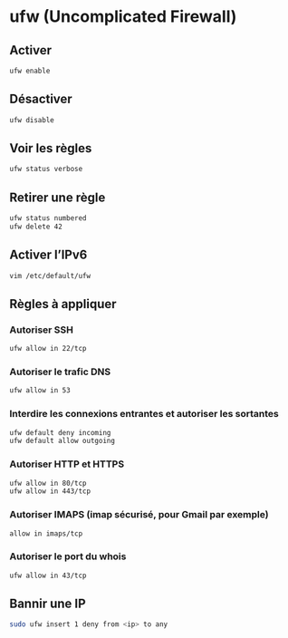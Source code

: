 ufw (Uncomplicated Firewall)
============================

Activer
-------
```bash
ufw enable
```

Désactiver
----------
```bash
ufw disable
```

Voir les règles
---------------
```bash
ufw status verbose
```

Retirer une règle
-----------------
```bash
ufw status numbered
ufw delete 42
```

Activer l’IPv6
--------------
```bash
vim /etc/default/ufw
```

Règles à appliquer
------------------
### Autoriser SSH
```bash
ufw allow in 22/tcp
```

### Autoriser le trafic DNS
```bash
ufw allow in 53
```

### Interdire les connexions entrantes et autoriser les sortantes
```bash
ufw default deny incoming
ufw default allow outgoing
```

### Autoriser HTTP et HTTPS
```bash
ufw allow in 80/tcp
ufw allow in 443/tcp
```

### Autoriser IMAPS (imap sécurisé, pour Gmail par exemple)
```bash
allow in imaps/tcp
```

### Autoriser le port du whois
```bash
ufw allow in 43/tcp
```

Bannir une IP
-------------
```bash
sudo ufw insert 1 deny from <ip> to any
```
